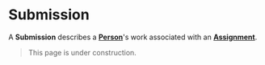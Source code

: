 # Submission
A **Submission** describes a **[Person](person)**'s work 
associated with an **[Assignment](assignment)**.

> This page is under construction.
